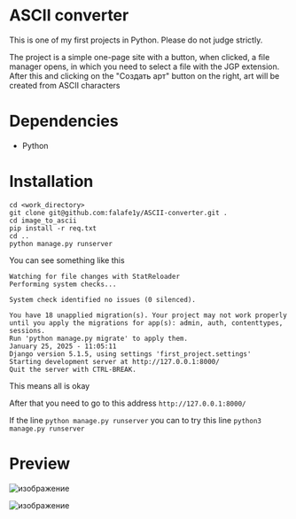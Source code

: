 # ASCII converter
This is one of my first projects in Python. Please do not judge strictly.

The project is a simple one-page site with a button, when clicked, a file manager opens, in which you need to select a file with the JGP extension. After this and clicking on the "Создать арт" button on the right, art will be created from ASCII characters
# Dependencies
- Python

# Installation
```
cd <work_directory>
git clone git@github.com:falafe1y/ASCII-converter.git .
cd image_to_ascii
pip install -r req.txt
cd ..
python manage.py runserver
```
You can see something like this
```
Watching for file changes with StatReloader
Performing system checks...

System check identified no issues (0 silenced).

You have 18 unapplied migration(s). Your project may not work properly until you apply the migrations for app(s): admin, auth, contenttypes, sessions.
Run 'python manage.py migrate' to apply them.
January 25, 2025 - 11:05:11
Django version 5.1.5, using settings 'first_project.settings'
Starting development server at http://127.0.0.1:8000/
Quit the server with CTRL-BREAK.
```
This means all is okay

After that you need to go to this address `http://127.0.0.1:8000/`

If the line `python manage.py runserver` you can to try this line `python3 manage.py runserver`
# Preview

![изображение](https://github.com/user-attachments/assets/65432da1-dec3-4727-abbb-ac1d61b826a7)

![изображение](https://github.com/user-attachments/assets/e55ff0ae-3b1b-4464-a3a9-d02d58bca4b5)

